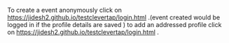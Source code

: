 To create a event anonymously click on https://jidesh2.github.io/testclevertap/login.html .(event created would be logged in if the profile details are saved )
to add an addressed profile click on https://jidesh2.github.io/testclevertap/login.html .
